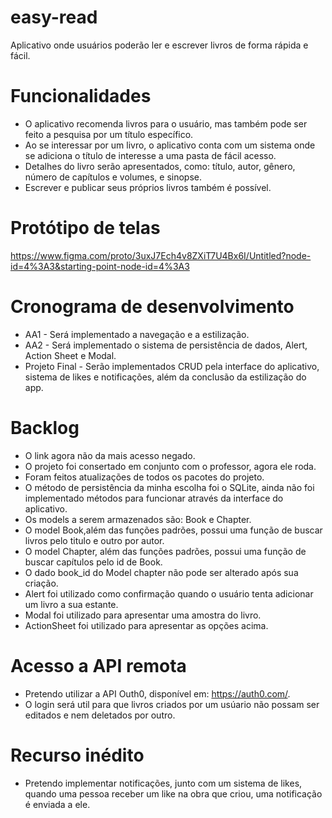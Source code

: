# easy-read
Aplicativo onde usuários poderão ler e escrever livros de forma rápida e fácil.

# Funcionalidades
- O aplicativo recomenda livros para o usuário, mas também pode ser feito a pesquisa por um título específico.
- Ao se interessar por um livro, o aplicativo conta com um sistema onde se adiciona o título de interesse a uma pasta de fácil acesso.
- Detalhes do livro serão apresentados, como: título, autor, gênero, número de capítulos e volumes, e sinopse.
- Escrever e publicar seus próprios livros também é possível.

# Protótipo de telas
https://www.figma.com/proto/3uxJ7Ech4v8ZXiT7U4Bx6I/Untitled?node-id=4%3A3&starting-point-node-id=4%3A3

# Cronograma de desenvolvimento
- AA1 - Será implementado a navegação e a estilização.
- AA2 - Será implementado o sistema de persistência de dados, Alert, Action Sheet e Modal.
- Projeto Final - Serão implementados CRUD pela interface do aplicativo, sistema de likes e notificações, além da conclusão da estilização do app.

# Backlog
- O link agora não da mais acesso negado.
- O projeto foi consertado em conjunto com o professor, agora ele roda.
- Foram feitos atualizações de todos os pacotes do projeto.
- O método de persistência da minha escolha foi o SQLite, ainda não foi implementado métodos para funcionar através da interface do aplicativo.
- Os models a serem armazenados são: Book e Chapter.
- O model Book,além das funções padrões, possui uma função de buscar livros pelo titulo e outro por autor.
- O model Chapter, além das funções padrões, possui uma função de buscar capítulos pelo id de Book.
- O dado book_id do Model chapter não pode ser alterado após sua criação.
- Alert foi utilizado como confirmação quando o usuário tenta adicionar um livro a sua estante.
- Modal foi utilizado para apresentar uma amostra do livro.
- ActionSheet foi utilizado para apresentar as opções acima.

# Acesso a API remota
- Pretendo utilizar a API Outh0, disponível em: https://auth0.com/.
- O login será util para que livros criados por um usúario não possam ser editados e nem deletados por outro.

# Recurso inédito
- Pretendo implementar notificações, junto com um sistema de likes, quando uma pessoa receber um like na obra que criou, uma notificação é enviada a ele.
